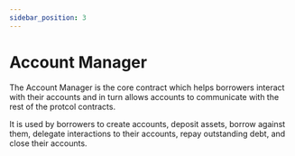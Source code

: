 ```yaml
---
sidebar_position: 3
---
```


# Account Manager

The Account Manager is the core contract which helps borrowers interact with
their accounts and in turn allows accounts to communicate with the rest of the
protcol contracts.

It is used by borrowers to create accounts, deposit assets, borrow against them,
delegate interactions to their accounts, repay outstanding debt, and close 
their accounts.